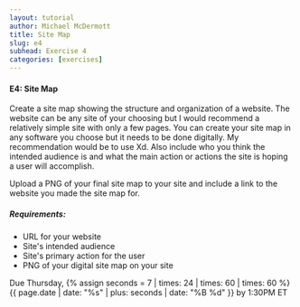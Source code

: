 ```yaml
---
layout: tutorial
author: Michael McDermott
title: Site Map
slug: e4
subhead: Exercise 4
categories: [exercises]
---
```

#### E4: Site Map

Create a site map showing the structure and organization of a website. The website can be any site of your choosing but I would recommend a relatively simple site with only a few pages. You can create your site map in any software you choose but it needs to be done digitally. My recommendation would be to use Xd. Also include who you think the intended audience is and what the main action or actions the site is hoping a user will accomplish.

Upload a PNG of your final site map to your site and include a link to the website you made the site map for.

##### Requirements:

* URL for your website
* Site's intended audience
* Site's primary action for the user
* PNG of your digital site map on your site

<span class="due">Due Thursday, {% assign seconds = 7 | times: 24 | times: 60 | times: 60 %}{{ page.date | date: "%s" | plus: seconds | date: "%B %d" }} by 1:30PM ET</span>
